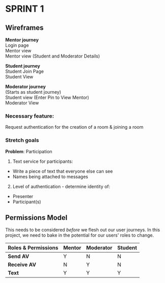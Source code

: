 # SPRINT 1

## Wireframes
**Mentor journey**  
Login page  
Mentor view  
Mentor view (Student and Moderator Details)  

**Student journey**  
Student Join Page  
Student View  

**Moderator journey**  
(Starts as student journey)  
Student view (Enter Pin to View Mentor)  
Moderator View  

### Necessary feature:
Request authentication for the creation of a room & joining a room

### Stretch goals
**Problem**: Participation
1. Text service for participants:
  + Write a piece of text that everyone else can see
  + Names being attached to messages
2. Level of authentication - determine identity of:
  + Presenter
  + Participant(s)

## Permissions Model
This needs to be considered _before_ we flesh out our user journeys. In this project, we need to bake in the potential for our users' roles to change.

Roles & Permissions      |   Mentor   |   Moderator   |   Student   |
------------|--------------|--------------|-----------|
**Send AV**  | Y | N | N     
**Receive AV**  | N | Y | N  
**Text**  | Y | Y | Y      
